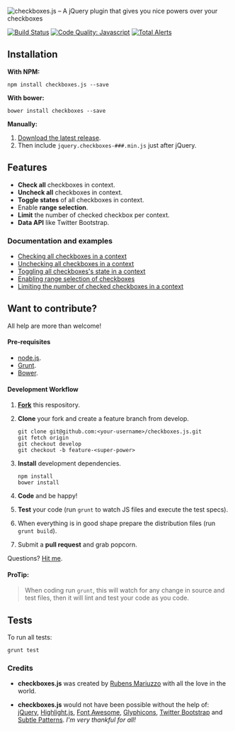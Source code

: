 ![checkboxes.js – A jQuery plugin that gives you nice powers over your checkboxes](banner.png)

[![Build Status](https://travis-ci.org/rmariuzzo/checkboxes.js.svg?branch=develop)](https://travis-ci.org/rmariuzzo/checkboxes.js)
[![Code Quality: Javascript](https://img.shields.io/lgtm/grade/javascript/g/rmariuzzo/checkboxes.js.svg?logo=lgtm&logoWidth=18)](https://lgtm.com/projects/g/rmariuzzo/checkboxes.js/context:javascript)
[![Total Alerts](https://img.shields.io/lgtm/alerts/g/rmariuzzo/checkboxes.js.svg?logo=lgtm&logoWidth=18)](https://lgtm.com/projects/g/rmariuzzo/checkboxes.js/alerts)

## Installation

**With NPM:**

```shell
npm install checkboxes.js --save
```

**With bower:**

```shell
bower install checkboxes --save
```

**Manually:**

 1. [Download the latest release](https://github.com/rmariuzzo/checkboxes.js/releases).
 2. Then include `jquery.checkboxes-###.min.js` just after jQuery.

## Features

 * **Check all** checkboxes in context.
 * **Uncheck all** checkboxes in context.
 * **Toggle states** of all checkboxes in context.
 * Enable **range selection**.
 * **Limit** the number of checked checkbox per context.
 * **Data API** like Twitter Bootstrap.

### Documentation and examples

 * [Checking all checkboxes in a context](http://rmariuzzo.github.io/checkboxes.js/#checking-all-checkboxes)
 * [Unchecking all checkboxes in a context](http://rmariuzzo.github.io/checkboxes.js/#unchecking-all-checkboxes)
 * [Toggling all checkboxes's state in a context](http://rmariuzzo.github.io/checkboxes.js/#toggling-all-checkboxes)
 * [Enabling range selection of checkboxes](http://rmariuzzo.github.io/checkboxes.js/#range-selection-of-checkboxes)
 * [Limiting the number of checked checkboxes in a context](http://rmariuzzo.github.io/checkboxes.js/#limit-max-number-of-checked-checkboxes)

## Want to contribute?

All help are more than welcome!

#### Pre-requisites

 - [node.js](http://nodejs.org/).
 - [Grunt](http://gruntjs.com/).
 - [Bower](http://bower.io/).

#### Development Workflow

 1. **[Fork](https://github.com/rmariuzzo/checkboxes.js/fork)** this respository.
 2. **Clone** your fork and create a feature branch from develop.

    ```shell
    git clone git@github.com:<your-username>/checkboxes.js.git
    git fetch origin
    git checkout develop
    git checkout -b feature-<super-power>
    ```

 3. **Install** development dependencies.

    ```shell
    npm install
    bower install
    ```

 4. **Code** and be happy!
 5. **Test** your code (run `grunt` to watch JS files and execute the test specs).
 6. When everything is in good shape prepare the distribution files (run `grunt build`).
 7. Submit a **pull request** and grab popcorn.

Questions? [Hit me](https://github.com/rmariuzzo/).

#### ProTip:

> When coding run `grunt`, this will watch for any change in source and test files, then it will lint and test your code as you code.

## Tests

To run all tests:

```shell
grunt test
```

### Credits

 - **checkboxes.js** was created by [Rubens Mariuzzo](http://github.com/rmariuzzo) with all the love in the world.

 - **checkboxes.js** would not have been possible without the help of: [jQuery](http://jquery.com/), [Highlight.js](http://softwaremaniacs.org/soft/highlight/en/), [Font Awesome](http://fortawesome.github.io/Font-Awesome/), [Glyphicons](http://glyphicons.com/), [Twitter Bootstrap](http://twitter.github.io/bootstrap/) and [Subtle Patterns](http://subtlepatterns.com/). _I'm very thankful for all!_
